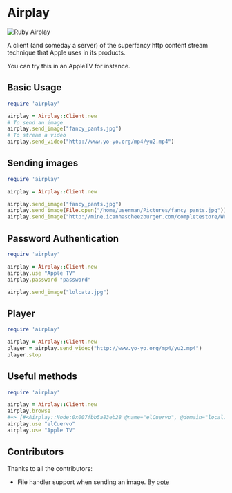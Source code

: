 # Airplay

![Ruby Airplay](http://elcuervo.co/images/posts/airplay/ruby_airplay.png)

A client (and someday a server) of the superfancy http content stream technique
that Apple uses in its products.

You can try this in an AppleTV for instance.

## Basic Usage

```ruby
require 'airplay'

airplay = Airplay::Client.new
# To send an image
airplay.send_image("fancy_pants.jpg")
# To stream a video
airplay.send_video("http://www.yo-yo.org/mp4/yu2.mp4")
```

## Sending images

```ruby
require 'airplay'

airplay = Airplay::Client.new

airplay.send_image("fancy_pants.jpg")
airplay.send_image(File.open("/home/userman/Pictures/fancy_pants.jpg"))
airplay.send_image("http://mine.icanhascheezburger.com/completestore/Wezinyercupz128401525895963750.jpg")
```

## Password Authentication

```ruby
require 'airplay'

airplay = Airplay::Client.new
airplay.use "Apple TV"
airplay.password "password"

airplay.send_image("lolcatz.jpg")
```

## Player

```ruby
require 'airplay'

airplay = Airplay::Client.new
player = airplay.send_video("http://www.yo-yo.org/mp4/yu2.mp4")
player.stop
```

## Useful methods

```ruby
require 'airplay'

airplay = Airplay::Client.new
airplay.browse
#=> [#<Airplay::Node:0x007fbb5a83eb28 @name="elCuervo", @domain="local.", @ip="10.1.0.63">, #<Airplay::Node:0x007fbb5a83b0b8 @name="Apple TV", @domain="local.", @ip="10.1.0.220">]
airplay.use "elCuervo"
airplay.use "Apple TV"
```

## Contributors

Thanks to all the contributors:

  * File handler support when sending an image. By [pote](http://github.com/pote)
